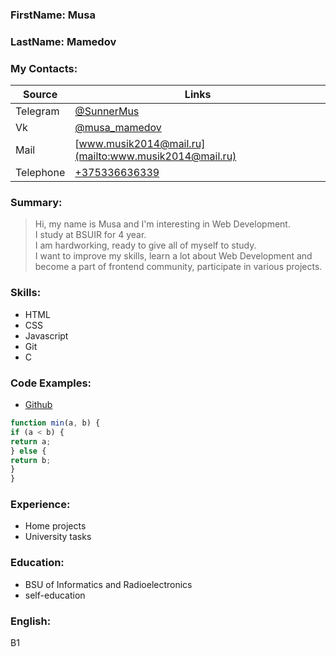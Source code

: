 ### FirstName: Musa
### LastName: Mamedov

### My Contacts:

Source | Links
----------- | ----------
Telegram | [@SunnerMus](https://t.me/SunnerMus)
Vk |[@musa_mamedov](https://vk.com/musa_mamedov)
Mail | [www.musik2014@mail.ru](mailto:www.musik2014@mail.ru)
Telephone|[+375336636339](tel:+375336636339)

### Summary:
> Hi, my name is Musa and I'm interesting in Web Development.<br>
> I study at BSUIR for 4 year.<br>
> I am hardworking, ready to give all of myself to study.<br>
> I want to improve my skills, learn a lot about Web Development and<br>
> become a part of frontend community, participate in various projects.
### Skills:

- HTML
- CSS
- Javascript
- Git
- C

### Code Examples:
- [Github](https://github.com/Musa98)
```javascript
function min(a, b) {
if (a < b) {
return a;
} else {
return b;
}
}
```

### Experience:
- Home projects
- University tasks

### Education:
- BSU of Informatics and Radioelectronics
- self-education

### English:
B1
